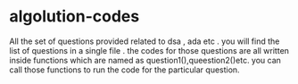 # algolution-codes
All the set of questions provided related to dsa , ada etc .
you will find the list of questions in a single file . 
the codes for those questions are all written inside functions which are named as question1(),queestion2()etc.
you can call those functions to run the code for the particular question.
